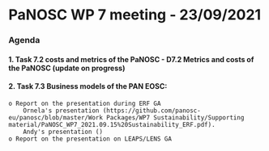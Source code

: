 # PaNOSC WP 7 meeting - 23/09/2021
### Agenda


#### 1. Task 7.2 costs and metrics of the PaNOSC  - D7.2 Metrics and costs of the PaNOSC  (update on progress)


#### 2. Task 7.3 Business models of the PAN EOSC:  
	o Report on the presentation during ERF GA
		Ornela's presentation (https://github.com/panosc-eu/panosc/blob/master/Work Packages/WP7 Sustainability/Supporting material/PaNOSC_WP7_2021.09.15%20Sustainability_ERF.pdf). 
		Andy's presentation ()
	o Report on the presentation on LEAPS/LENS GA
